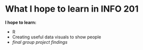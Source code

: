 # What I hope to learn in INFO 201

**I hope to learn:**
- R
- Creating useful data visuals to show people
- *final group project findings*
